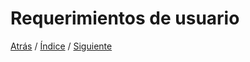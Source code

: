 # Requerimientos de usuario




[Atrás](https://github.com/Ibis-C/Metodos-de-organizaci-n/blob/José_Emmanuel_Bacab_Moreno/Usuarios.md#identificación-de-usuarios)
/ [Índice](https://github.com/Ibis-C/Metodos-de-organizaci-n/tree/main#%C3%ADndice "íNDICE") /
[Siguiente](https://github.com/Ibis-C/Metodos-de-organizaci-n/blob/José_Emmanuel_Bacab_Moreno/Requerimientossistema.md#requerimientos-del-sistema)
